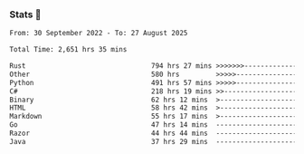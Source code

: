 ### Stats 👋
<!--START_SECTION:waka-->

```txt
From: 30 September 2022 - To: 27 August 2025

Total Time: 2,651 hrs 35 mins

Rust                               794 hrs 27 mins >>>>>>>------------------   29.96 %
Other                              580 hrs         >>>>>--------------------   21.87 %
Python                             491 hrs 57 mins >>>>>--------------------   18.55 %
C#                                 218 hrs 19 mins >>-----------------------   08.23 %
Binary                             62 hrs 12 mins  >------------------------   02.35 %
HTML                               58 hrs 42 mins  >------------------------   02.21 %
Markdown                           55 hrs 17 mins  >------------------------   02.09 %
Go                                 47 hrs 14 mins  -------------------------   01.78 %
Razor                              44 hrs 44 mins  -------------------------   01.69 %
Java                               37 hrs 29 mins  -------------------------   01.41 %
```

<!--END_SECTION:waka-->

<!--
**buhaytza2005/buhaytza2005** is a ✨ _special_ ✨ repository because its `README.md` (this file) appears on your GitHub profile.

Here are some ideas to get you started:

- 🔭 I’m currently working on ...
- 🌱 I’m currently learning ...
- 👯 I’m looking to collaborate on ...
- 🤔 I’m looking for help with ...
- 💬 Ask me about ...
- 📫 How to reach me: ...
- 😄 Pronouns: ...
- ⚡ Fun fact: ...
-->


